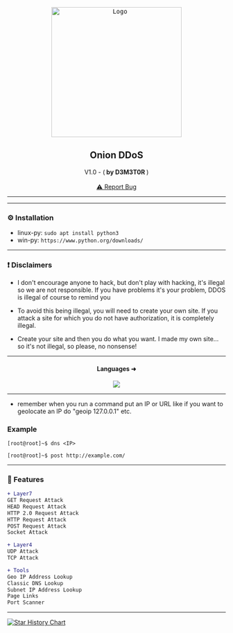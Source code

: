 
<div align="center">
  <kbd>
  <a href="https://github.com/RetrO-M">
    <img src="https://blog.joancolbert.com/wp-content/uploads/2013/11/garlic.jpg" alt="Logo" width="300" height="300">
  </a>
  </kbd>
  
  <h2 align="center">Onion DDoS</h2>

  <p align="center">
    V1.0 - (<b> by D3M3T0R </b>)
    <br />
    <br />
    <a href="https://github.com/RetrO-M/Onion-DDoS/issues/">⚠️ Report Bug</a>
  </p>
</div>

---------------------------------------


---------------------------------------

### ⚙️ Installation
* linux-py: `sudo apt install python3`
* win-py: `https://www.python.org/downloads/`

---------------------------------------

### ❗ Disclaimers
- I don't encourage anyone to hack, but don't play with hacking, it's illegal so we are not responsible. If you have problems it's your problem, DDOS is illegal of course to remind you

- To avoid this being illegal, you will need to create your own site. If you attack a site for which you do not have authorization, it is completely illegal.

- Create your site and then you do what you want. I made my own site... so it's not illegal, so please, no nonsense! 

---------------------------------------

<h4 align="center">Languages ➜</h5>
<p align="center">
           <img src="https://skillicons.dev/icons?i=py"/>
</p>


---------------------------------------

- remember when you run a command put an IP or URL like if you want to geolocate an IP do "geoip 127.0.0.1" etc.

### Example

```
[root@root]~$ dns <IP>
```

```
[root@root]~$ post http://example.com/
```

---------------------------------------

### 📣 Features

```diff
+ Layer7
GET Request Attack
HEAD Request Attack
HTTP 2.0 Request Attack
HTTP Request Attack 
POST Request Attack
Socket Attack

+ Layer4
UDP Attack
TCP Attack

+ Tools
Geo IP Address Lookup
Classic DNS Lookup
Subnet IP Address Lookup
Page Links
Port Scanner
```

---------------------------------------



<a href="https://star-history.com/#RetrO-M/Onion-DDoS&Date">
 <picture>
   <source media="(prefers-color-scheme: dark)" srcset="https://api.star-history.com/svg?repos=RetrO-M/Onion-DDoS&type=Date&theme=dark" />
   <source media="(prefers-color-scheme: light)" srcset="https://api.star-history.com/svg?repos=RetrO-M/Onion-DDoS&type=Date" />
   <img alt="Star History Chart" src="https://api.star-history.com/svg?repos=RetrO-M/Onion-DDoS&type=Date" />
 </picture>
</a>
